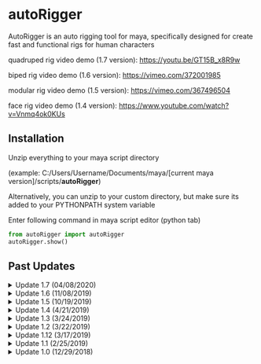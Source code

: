 # autoRigger
AutoRigger is an auto rigging tool for maya, specifically designed for create fast and functional rigs for human characters

quadruped rig video demo (1.7 version): https://youtu.be/GT15B_x8R9w

biped rig video demo (1.6 version): https://vimeo.com/372001985

modular rig video demo (1.5 version): https://vimeo.com/367496504

face rig video demo (1.4 version): https://www.youtube.com/watch?v=Vnmq4ok0KUs

## Installation

Unzip everything to your maya script directory

(example: C:/Users/Username/Documents/maya/[current maya version]/scripts/**autoRigger**)

Alternatively, you can unzip to your custom directory, but make sure its added to your PYTHONPATH system variable 

Enter following command in maya script editor (python tab)
```python
from autoRigger import autoRigger
autoRigger.show()
```

## Past Updates

<details>
  <summary>Update 1.7 (04/08/2020)</summary>
  <p>*added quadruped template</p>
</details>

<details>
  <summary>Update 1.6 (11/08/2019)</summary>
  <p>*added biped template</p>
</details>

<details>
  <summary>Update 1.5 (10/19/2019)</summary>
  <p>*Modular system online</p>
  <p>*New interface and functions</p>
</details>

<details>
  <summary>Update 1.4 (4/21/2019)</summary>
  <p>*Integrated Body and Facial Rigging System</p>
  <p>*Added Face Picker</p>
</details>

<details>
  <summary>Update 1.3 (3/24/2019)</summary>
  <p>*Included Beta Facial Rigging System</p>
</details>

<details>
  <summary>Update 1.2 (3/22/2019)</summary>
  <p>*Fixed IK/FK Arm bugs</p>
  <p>*Updated Foot Roll and Foot Bank</p>
  <p>*Included Flexible Spine Control</p>
</details>

<details>
  <summary>Update 1.12 (3/17/2019)</summary>
  <p>*Fixed Bugs on Arm Result Joint</p>
</details>

<details>
  <summary>Update 1.1 (2/25/2019)</summary>
  <p>*Now support Non-Tpose/Tpose Character Model</p>
  <p>*Included IK/FK switch for Character arm</p>
  <p>*Included Foot Bank attribute</p>
</details>

<details>
  <summary>Update 1.0 (12/29/2018)</summary>
  <p>*Included adjustable spine and finger number</p>
  <p>*Included one-click controller + constraint + default weightpaint</p>
  <p>*Included Fore-arm twist and Foot roll</p>
</details>

